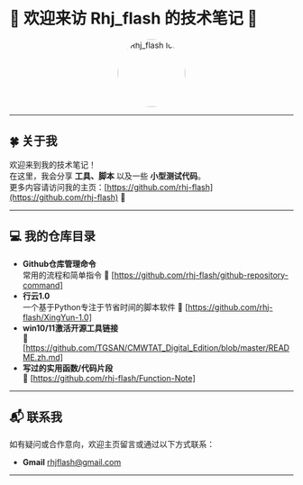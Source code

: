 # 🌟 欢迎来访 Rhj_flash 的技术笔记 🌟

<div align="center">
  <a href="https://github.com/rhj-flash" target="_blank">
    <img src="https://media.giphy.com/media/26xBwdIuRJiAIqHwA/giphy.gif" alt="Rhj_flash Icon" width="120" style="border-radius: 50%;">
  </a>
</div>

---

## 🍀 关于我

欢迎来到我的技术笔记！  
在这里，我会分享 **工具、脚本** 以及一些 **小型测试代码**。  
更多内容请访问我的主页：[https://github.com/rhj-flash](https://github.com/rhj-flash) 🚀

---

## 💻 我的仓库目录

- **Github仓库管理命令**  
  常用的流程和简单指令
  🔗 [https://github.com/rhj-flash/github-repository-command]
- **行云1.0**  
  一个基于Python专注于节省时间的脚本软件
  🔗 [https://github.com/rhj-flash/XingYun-1.0]
- **win10/11激活开源工具链接**  
  🔗 [https://github.com/TGSAN/CMWTAT_Digital_Edition/blob/master/README.zh.md]
- **写过的实用函数/代码片段**  
  🔗 [https://github.com/rhj-flash/Function-Note]



---

## 📬 联系我

如有疑问或合作意向，欢迎主页留言或通过以下方式联系：

- **Gmail**  rhjflash@gmail.com
---

